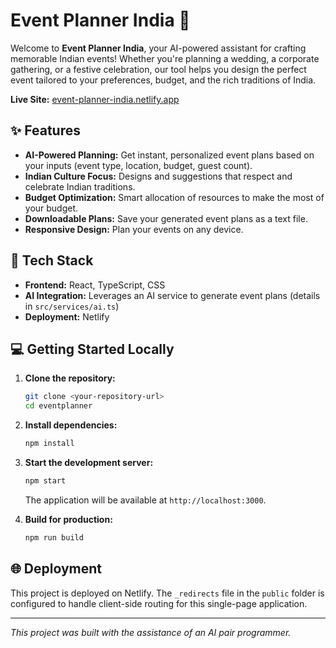 # Event Planner India &#127881;

Welcome to **Event Planner India**, your AI-powered assistant for crafting memorable Indian events! Whether you're planning a wedding, a corporate gathering, or a festive celebration, our tool helps you design the perfect event tailored to your preferences, budget, and the rich traditions of India.

**Live Site:** [event-planner-india.netlify.app](https://event-planner-india.netlify.app/)

## ✨ Features

*   **AI-Powered Planning:** Get instant, personalized event plans based on your inputs (event type, location, budget, guest count).
*   **Indian Culture Focus:** Designs and suggestions that respect and celebrate Indian traditions.
*   **Budget Optimization:** Smart allocation of resources to make the most of your budget.
*   **Downloadable Plans:** Save your generated event plans as a text file.
*   **Responsive Design:** Plan your events on any device.

## &#x1F680; Tech Stack

*   **Frontend:** React, TypeScript, CSS
*   **AI Integration:** Leverages an AI service to generate event plans (details in `src/services/ai.ts`)
*   **Deployment:** Netlify

## &#x1F4BB; Getting Started Locally

1.  **Clone the repository:**
    ```bash
    git clone <your-repository-url>
    cd eventplanner
    ```
2.  **Install dependencies:**
    ```bash
    npm install
    ```
3.  **Start the development server:**
    ```bash
    npm start
    ```
    The application will be available at `http://localhost:3000`.

4.  **Build for production:**
    ```bash
    npm run build
    ```

## &#x1F310; Deployment

This project is deployed on Netlify. The `_redirects` file in the `public` folder is configured to handle client-side routing for this single-page application.

---

_This project was built with the assistance of an AI pair programmer._
